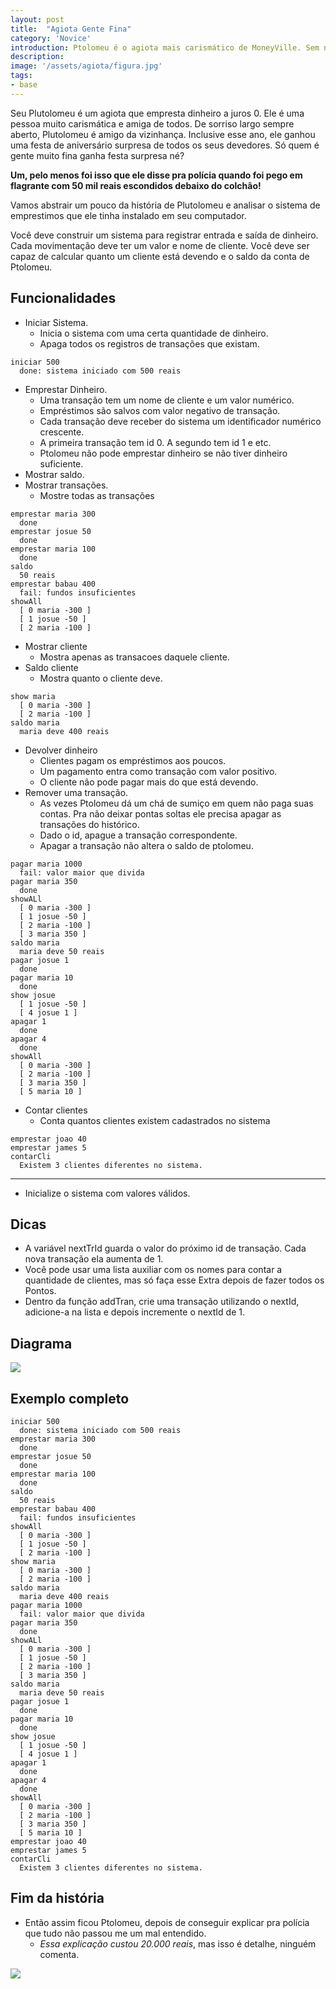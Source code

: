 ```yaml
---
layout: post
title:  "Agiota Gente Fina"
category: 'Novice'
introduction: Ptolomeu é o agiota mais carismático de MoneyVille. Sem nenhuma razão foi denunciado e acabou indo pra cadeira. A lasqueira foi que ele afirma que quem implementou o software de controle dos empréstimos e de apagar registro de defuntos foi você.
description: 
image: '/assets/agiota/figura.jpg'
tags:
- base
---
```


Seu Plutolomeu é um agiota que empresta dinheiro a juros 0. Ele é uma pessoa muito carismática e amiga de todos. De sorriso largo sempre aberto, Plutolomeu é amigo da vizinhança. Inclusive esse ano, ele ganhou uma festa de aniversário surpresa de todos os seus devedores. Só quem é gente muito fina ganha festa surpresa né?

**Um, pelo menos foi isso que ele disse pra polícia quando foi pego em flagrante com 50 mil reais escondidos debaixo do colchão!**

Vamos abstrair um pouco da história de Plutolomeu e analisar o sistema de emprestimos que ele tinha instalado em seu computador.

Você deve construir um sistema para registrar entrada e saída de dinheiro. Cada movimentação deve ter um valor e nome de cliente. Você deve ser capaz de calcular quanto um cliente está devendo e o saldo da conta de Ptolomeu.

## Funcionalidades

- Iniciar Sistema.
    - Inicia o sistema com uma certa quantidade de dinheiro.
    - Apaga todos os registros de transações que existam.

```
iniciar 500
  done: sistema iniciado com 500 reais
```

- Emprestar Dinheiro.
    - Uma transação tem um nome de cliente e um valor numérico.
    - Empréstimos são salvos com valor negativo de transação.
    - Cada transação deve receber do sistema um identificador numérico crescente.
    - A primeira transação tem id 0. A segundo tem id 1 e etc.
    - Ptolomeu não pode emprestar dinheiro se não tiver dinheiro suficiente.
- Mostrar saldo.
- Mostrar transações.
    - Mostre todas as transações

```
emprestar maria 300
  done
emprestar josue 50
  done
emprestar maria 100
  done
saldo
  50 reais
emprestar babau 400
  fail: fundos insuficientes
showAll
  [ 0 maria -300 ]
  [ 1 josue -50 ]
  [ 2 maria -100 ]
```

- Mostrar cliente
    - Mostra apenas as transacoes daquele cliente.
- Saldo cliente
    - Mostra quanto o cliente deve.

```
show maria
  [ 0 maria -300 ]
  [ 2 maria -100 ]
saldo maria
  maria deve 400 reais
```

- Devolver dinheiro
    - Clientes pagam os empréstimos aos poucos.
    - Um pagamento entra como transação com valor positivo.
    - O cliente não pode pagar mais do que está devendo.
- Remover uma transação.    
    - As vezes Ptolomeu dá um chá de sumiço em quem não paga suas contas. Pra não deixar pontas soltas ele precisa apagar as transações do histórico.
    - Dado o id, apague a transação correspondente.
    - Apagar a transação não altera o saldo de ptolomeu.

```
pagar maria 1000
  fail: valor maior que divida
pagar maria 350
  done
showALl
  [ 0 maria -300 ]
  [ 1 josue -50 ]
  [ 2 maria -100 ]
  [ 3 maria 350 ]
saldo maria
  maria deve 50 reais
pagar josue 1
  done
pagar maria 10
  done
show josue
  [ 1 josue -50 ]
  [ 4 josue 1 ]
apagar 1
  done
apagar 4
  done
showAll
  [ 0 maria -300 ]
  [ 2 maria -100 ]
  [ 3 maria 350 ]
  [ 5 maria 10 ]
```

- Contar clientes
    - Conta quantos clientes existem cadastrados no sistema

```
emprestar joao 40
emprestar james 5
contarCli
  Existem 3 clientes diferentes no sistema.
```

---
- Inicialize o sistema com valores válidos.

## Dicas
- A variável nextTrId guarda o valor do próximo id de transação. Cada nova transação ela aumenta de 1.
- Você pode usar uma lista auxiliar com os nomes para contar a quantidade de clientes, mas só faça esse Extra depois de fazer todos os Pontos.
- Dentro da função addTran, crie uma transação utilizando o nextId, adicione-a na lista e depois incremente o nextId de 1.

## Diagrama

![](/assets/agiota/diagrama.png)

## Exemplo completo

```
iniciar 500
  done: sistema iniciado com 500 reais
emprestar maria 300
  done
emprestar josue 50
  done
emprestar maria 100
  done
saldo
  50 reais
emprestar babau 400
  fail: fundos insuficientes
showAll
  [ 0 maria -300 ]
  [ 1 josue -50 ]
  [ 2 maria -100 ]
show maria
  [ 0 maria -300 ]
  [ 2 maria -100 ]
saldo maria
  maria deve 400 reais
pagar maria 1000
  fail: valor maior que divida
pagar maria 350
  done
showALl
  [ 0 maria -300 ]
  [ 1 josue -50 ]
  [ 2 maria -100 ]
  [ 3 maria 350 ]
saldo maria
  maria deve 50 reais
pagar josue 1
  done
pagar maria 10
  done
show josue
  [ 1 josue -50 ]
  [ 4 josue 1 ]
apagar 1
  done
apagar 4
  done
showAll
  [ 0 maria -300 ]
  [ 2 maria -100 ]
  [ 3 maria 350 ]
  [ 5 maria 10 ]
emprestar joao 40
emprestar james 5
contarCli
  Existem 3 clientes diferentes no sistema.
```

## Fim da história

- Então assim ficou Ptolomeu, depois de conseguir explicar pra polícia que tudo não passou me um mal entendido. 
    - *Essa explicação custou 20.000 reais*, mas isso é detalhe, ninguém comenta.

![](/assets/agiota/ptolomeu.jpg)